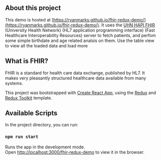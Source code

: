 
## About this project

This demo is hosted at [https://ryanmarks.github.io/fhir-redux-demo/](https://ryanmarks.github.io/fhir-redux-demo/).
It uses the
[UHN HAPI FHIR](http://hapi.fhir.org/resource?encoding=null&pretty=false&resource=Patient)
(University Health Network) (HL7 application programming interface)
(Fast Healthcare Interoperability Resources) server to fetch patients,
and perfom some simple birthdate and age related analsis on them. Use
the table view to view all the loaded data and load more

## What is FHIR?
FHIR is a standard for health care data exchange, published by HL7. It
makes very pleasantly structured healthcare data available from many
systems.



This project was bootstrapped with [Create React App](https://github.com/facebook/create-react-app), using the [Redux](https://redux.js.org/) and [Redux Toolkit](https://redux-toolkit.js.org/) template.

## Available Scripts

In the project directory, you can run:

### `npm run start`

Runs the app in the development mode.<br />
Open [http://localhost:3000/fhir-redux-demo](http://localhost:3000/fhir-redux-demo) to view it in the browser.
